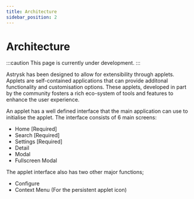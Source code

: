 ```yaml
---
title: Architecture
sidebar_position: 2
---
```


# Architecture

:::caution
This page is currently under development.
:::

Astrysk has been designed to allow for extensibility through applets. Applets are self-contained applications that can provide additonal functionality and customisation options. These applets, developed in part by the community fosters a rich eco-system of tools and features to enhance the user experience.

An applet has a well defined interface that the main application can use to initialise the applet. The interface consists of 6 main screens:
- Home [Required]
- Search [Required]
- Settings [Required]
- Detail
- Modal
- Fullscreen Modal

The applet interface also has two other major functions;
- Configure
- Context Menu (For the persistent applet icon)
